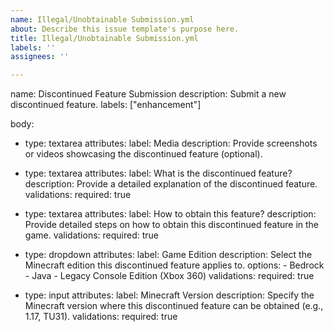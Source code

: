 ```yaml
---
name: Illegal/Unobtainable Submission.yml
about: Describe this issue template's purpose here.
title: Illegal/Unobtainable Submission.yml
labels: ''
assignees: ''

---
```


name: Discontinued Feature Submission
description: Submit a new discontinued feature.
labels: ["enhancement"]

body:
  - type: textarea
    attributes:
      label: Media
      description: Provide screenshots or videos showcasing the discontinued feature (optional).
  
  - type: textarea
    attributes:
      label: What is the discontinued feature?
      description: Provide a detailed explanation of the discontinued feature.
    validations:
      required: true
  
  - type: textarea
    attributes:
      label: How to obtain this feature?
      description: Provide detailed steps on how to obtain this discontinued feature in the game.
    validations:
      required: true
  
  - type: dropdown
    attributes:
      label: Game Edition
      description: Select the Minecraft edition this discontinued feature applies to.
      options:
        - Bedrock
        - Java
        - Legacy Console Edition (Xbox 360)
    validations:
      required: true
  
  - type: input
    attributes:
      label: Minecraft Version
      description: Specify the Minecraft version where this discontinued feature can be obtained (e.g., 1.17, TU31).
    validations:
      required: true
